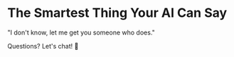 # The Smartest Thing Your AI Can Say

"I don't know, let me get you someone who does."

Questions? Let's chat! 🎤

<!-- NOTES: Q&A -->

